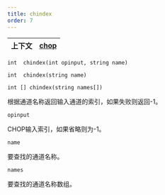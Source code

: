 ```yaml
---
title: chindex
order: 7
---
```

| 上下文 | [chop](../contexts/chop.html) |
| --- | --- |

`int  chindex(int opinput, string name)`

`int  chindex(string name)`

`int [] chindex(string names[])`

根据通道名称返回输入通道的索引，如果失败则返回-1。

`opinput`

CHOP输入索引，如果省略则为-1。

`name`

要查找的通道名称。

`names`

要查找的通道名称数组。